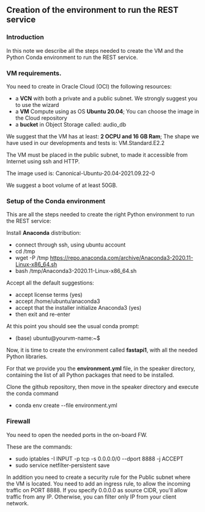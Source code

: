 ## Creation of the environment to run the REST service

### Introduction
In this note we describe all the steps needed to create the VM and the Python Conda environment to run the REST service.

### VM requirements.
You need to create in Oracle Cloud (OCI) the following resources:
* a **VCN** with both a private and a public subnet. We strongly suggest you to use the wizard
* a **VM** Compute using as OS **Ubuntu 20.04**; You can choose the image in the Cloud repository
* a **bucket** in Object Storage called: audio_db

We suggest that the VM has at least: **2 OCPU and 16 GB Ram**; The shape we have used in our developments and tests is: VM.Standard.E2.2

The VM must be placed in the public subnet, to made it accessible from Internet using ssh and HTTP.

The image used is: Canonical-Ubuntu-20.04-2021.09.22-0

We suggest a boot volume of at least 50GB.

### Setup of the Conda environment
This are all the steps needed to create the right Python environment to run the REST service:

Install **Anaconda** distribution:
* connect through ssh, using ubuntu account
* cd /tmp
* wget -P /tmp https://repo.anaconda.com/archive/Anaconda3-2020.11-Linux-x86_64.sh
* bash /tmp/Anaconda3-2020.11-Linux-x86_64.sh

Accept all the default suggestions:
* accept license terms (yes)
* accept /home/ubuntu/anaconda3
* accept that the installer initialize Anaconda3 (yes)
* then exit and re-enter

At this point you should see the usual conda prompt:
* (base) ubuntu@yourvm-name:~$ 

Now, it is time to create the environment called **fastapi1**, with all the needed Python libraries.

For that we provide you the **environment.yml** file, in the speaker directory, containing the list of all Python packages that need to be installed.

Clone the github repository, then move in the speaker directory and execute the conda command

* conda env create --file environment.yml

### Firewall
You need to open the needed ports in the on-board FW.

These are the commands:
* sudo iptables -I INPUT -p tcp -s 0.0.0.0/0 --dport 8888 -j ACCEPT
* sudo service netfilter-persistent save

In addition you need to create a security rule for the Public subnet where the VM is located.
You need to add an ingress rule, to allow the incoming traffic on PORT 8888.
If you specify 0.0.0.0 as source CIDR, you'll allow traffic from any IP. Otherwise, you can filter only IP from your client network.


